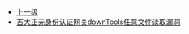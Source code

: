 * [上一级](docs/wy876_poc/)
* [吉大正元身份认证网关downTools任意文件读取漏洞](docs/wy876_poc/%E5%90%89%E5%A4%A7%E6%AD%A3%E5%85%83%E4%BF%A1%E6%81%AF/%E5%90%89%E5%A4%A7%E6%AD%A3%E5%85%83%E8%BA%AB%E4%BB%BD%E8%AE%A4%E8%AF%81%E7%BD%91%E5%85%B3downTools%E4%BB%BB%E6%84%8F%E6%96%87%E4%BB%B6%E8%AF%BB%E5%8F%96%E6%BC%8F%E6%B4%9E.md)
